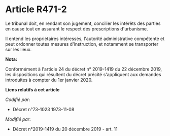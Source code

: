 # Article R471-2

Le tribunal doit, en rendant son jugement, concilier les intérêts des parties en cause tout en assurant le respect des
prescriptions d'urbanisme.

Il entend les propriétaires intéressés, l'autorité administrative compétente et peut ordonner toutes mesures d'instruction,
et notamment se transporter sur les lieux.

**Nota:**

Conformément à l'article 24 du décret n° 2019-1419 du 22 décembre 2019, les dispositions qui résultent du décret précité
s'appliquent aux demandes introduites à compter du 1er janvier 2020.

**Liens relatifs à cet article**

_Codifié par_:

  - Décret n°73-1023 1973-11-08

_Modifié par_:

  - Décret n°2019-1419 du 20 décembre 2019 - art. 11
